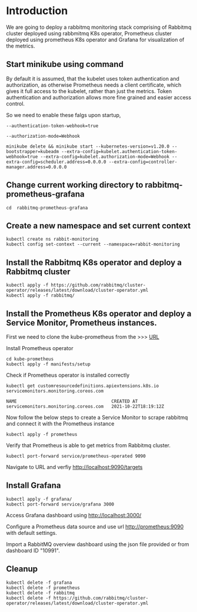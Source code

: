 # Introduction
We are going to deploy a rabbitmq monitoring stack comprising of Rabbitmq cluster deployed using rabbmitmq K8s operator, Prometheus cluster deployed using prometheus K8s operator and Grafana for visualization of the metrics.

## Start minikube using command

By default it is assumed, that the kubelet uses token authentication and authorization, as otherwise Prometheus needs a client certificate, which gives it full access to the kubelet, rather than just the metrics. Token authentication and authorization allows more fine grained and easier access control.

So we need to enable these falgs upon startup,

`--authentication-token-webhook=true`

`--authorization-mode=Webhook`

```
minikube delete && minikube start --kubernetes-version=v1.20.0 --bootstrapper=kubeadm --extra-config=kubelet.authentication-token-webhook=true --extra-config=kubelet.authorization-mode=Webhook --extra-config=scheduler.address=0.0.0.0 --extra-config=controller-manager.address=0.0.0.0
```

## Change current working directory to rabbitmq-prometheus-grafana

```
cd  rabbitmq-prometheus-grafana
```

## Create a new namespace and set current context

```
kubectl create ns rabbit-monitoring
kubectl config set-context --current --namespace=rabbit-monitoring
```

## Install the Rabbitmq K8s operator and deploy a Rabbitmq cluster

```
kubectl apply -f https://github.com/rabbitmq/cluster-operator/releases/latest/download/cluster-operator.yml
kubectl apply -f rabbitmq/
```

## Install the Prometheus K8s operator and deploy a Service Monitor, Prometheus instances.

First we need to clone the kube-prometheus from the >>> [URL](https://github.com/prometheus-operator/kube-prometheus#customizing-kube-prometheus)

Install Prometheus operator

```
cd kube-prometheus
kubectl apply -f manifests/setup
```

Check if Prometheus operator is installed correctly

```
kubectl get customresourcedefinitions.apiextensions.k8s.io servicemonitors.monitoring.coreos.com

NAME                                    CREATED AT
servicemonitors.monitoring.coreos.com   2021-10-22T18:19:12Z
```

Now follow the below steps to create a Service Monitor to scrape rabbitmq and connect it with the Prometheus instance

```
kubectl apply -f prometheus
```

Verify that Prometheus is able to get metrics from Rabbitmq cluster.

```
kubectl port-forward service/prometheus-operated 9090
```

Navigate to URL and verfiy [http://localhost:9090/targets](http://localhost:9090/targets)

## Install Grafana

```
kubectl apply -f grafana/
kubectl port-forward service/grafana 3000
```

Access Grafana dashboard using [http://localhost:3000/](http://localhost:3000/)

Configure a Prometheus data source and use url [http://prometheus:9090](http://prometheus:9090) with default settings.

Import a RabbitMQ overview dashboard using the json file provided or from dashboard ID "10991".

## Cleanup

```
kubectl delete -f grafana
kubectl delete -f prometheus
kubectl delete -f rabbitmq
kubectl delete -f https://github.com/rabbitmq/cluster-operator/releases/latest/download/cluster-operator.yml
```
